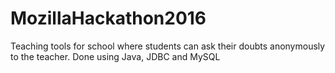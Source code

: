 # MozillaHackathon2016
Teaching tools for school where students can ask their doubts anonymously to the teacher. Done using Java, JDBC and MySQL
